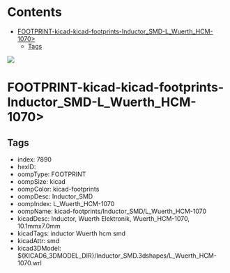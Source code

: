 



Contents
========

* [FOOTPRINT-kicad-kicad-footprints-Inductor_SMD-L_Wuerth_HCM-1070>](#footprint-kicad-kicad-footprints-inductor_smd-l_wuerth_hcm-1070)
	* [Tags](#tags)
  
![][im]
# FOOTPRINT-kicad-kicad-footprints-Inductor_SMD-L_Wuerth_HCM-1070>

## Tags

- index: 7890
- hexID: 
- oompType: FOOTPRINT
- oompSize: kicad
- oompColor: kicad-footprints
- oompDesc: Inductor_SMD
- oompIndex: L_Wuerth_HCM-1070
- oompName: kicad-footprints/Inductor_SMD/L_Wuerth_HCM-1070
- kicadDesc: Inductor, Wuerth Elektronik, Wuerth_HCM-1070, 10.1mmx7.0mm
- kicadTags: inductor Wuerth hcm smd
- kicadAttr: smd
- kicad3DModel: ${KICAD6_3DMODEL_DIR}/Inductor_SMD.3dshapes/L_Wuerth_HCM-1070.wrl



[im]: image.png
